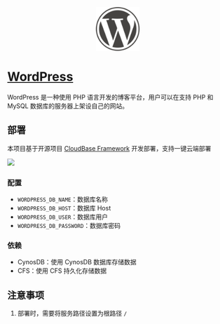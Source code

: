 <p align="center">
  <img height="100px" src="./logo.png" />
</p>

# [WordPress](https://github.com/WordPress/WordPress)

WordPress 是一种使用 PHP 语言开发的博客平台，用户可以在支持 PHP 和 MySQL 数据库的服务器上架设自己的网站。

## 部署

本项目基于开源项目 [CloudBase Framework](https://github.com/Tencent/cloudbase-framework) 开发部署，支持一键云端部署

[![](https://main.qcloudimg.com/raw/67f5a389f1ac6f3b4d04c7256438e44f.svg)](https://console.cloud.tencent.com/tcb/env/index?action=CreateAndDeployCloudBaseProject&tdl_anchor=github&tdl_site=0&appUrl=https://github.com/TencentCloudBase-Marketplace/wordpress)

### 配置

- `WORDPRESS_DB_NAME`：数据库名称
- `WORDPRESS_DB_HOST`：数据库 Host
- `WORDPRESS_DB_USER`：数据库用户
- `WORDPRESS_DB_PASSWORD`：数据库密码

### 依赖

- CynosDB：使用 CynosDB 数据库存储数据
- CFS：使用 CFS 持久化存储数据

## 注意事项

1. 部署时，需要将服务路径设置为根路径 `/`

